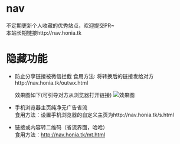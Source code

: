# nav
不定期更新个人收藏的优秀站点，欢迎提交PR~  
本站长期链接http://nav.honia.tk

# 隐藏功能
* 防止分享链接被微信拦截
  食用方法: 将转换后的链接发给对方http://nav.honia.tk/outwx.html
  
  效果图如下(可引导对方从浏览器打开链接)
  ![效果图](https://i.bmp.ovh/imgs/2022/07/15/e036f1d48016fc7f.jpg)
    
* 手机浏览器主页纯净无广告省流  
  食用方法：设置手机浏览器的自定义主页为http://nav.honia.tk/s.html  
* 链接或内容转二维码（省流界面，哈哈）  
  食用方法：http://nav.honia.tk/mt.html
